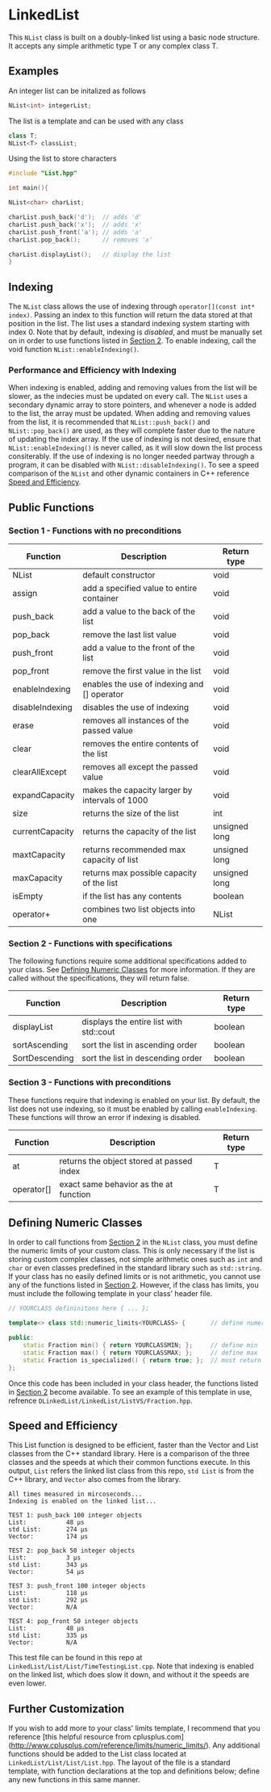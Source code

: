 # LinkedList


This `NList` class is built on a doubly-linked list using a basic node structure. It accepts any simple arithmetic type T or any complex class T.

## Examples

An integer list can be initalized as follows

```c++
NList<int> integerList;
```

The list is a template and can be used with any class 

```c++
class T;
NList<T> classList;
```

Using the list to store characters

```c++
#include "List.hpp"

int main(){

NList<char> charList;

charList.push_back('d');  // adds 'd'
charList.push_back('x');  // adds 'x'
charList.push_front('a'); // adds 'a'
charList.pop_back();      // removes 'x'

charList.displayList();	  // display the list
}
```

## Indexing

The `NList` class allows the use of indexing through `operator[](const int* index)`. Passing an index to this function will return the data stored at that position in the list. The list uses a standard indexing system starting with index 0. Note that by default, indexing is *disabled*, and must be manually set on in order to use functions listed in [Section 2](#section-2---functions-with-specifications). To enable indexing, call the void function `NList::enableIndexing()`. 

### Performance and Efficiency with Indexing

When indexing is enabled, adding and removing values from the list will be slower, as the indecies must be updated on every call. The `NList` uses a secondary dynamic array to store pointers, and whenever a node is added to the list, the array must be updated. When adding and removing values from the list, it is recommended that `NList::push_back()` and `NList::pop_back()` are used, as they will complete faster due to the nature of updating the index array. If the use of indexing is not desired, ensure that `NList::enableIndexing()` is never called, as it will slow down the list process consiterably. If the use of indexing is no longer needed partway through a program, it can be disabled with `NList::disableIndexing()`. To see a speed comparison of the `NList` and other dynamic containers in C++ reference [Speed and Efficiency](#speed-and-efficiency). 


## Public Functions


### Section 1 - Functions with no preconditions

Function        | Description    				  | Return type
-------------   | ----------------------------------------------- |------------
NList           | default constructor				  | void
assign          | add a specified value to entire container       | void 
push_back       | add a value to the back of the list             | void
pop_back        | remove the last list value			  | void
push_front      | add a value to the front of the list     	  | void
pop_front       | remove the first value in the list 		  | void
enableIndexing  | enables the use of indexing and [] operator     | void   
disableIndexing | disables the use of indexing			  | void
erase           | removes all instances of the passed value 	  | void
clear           | removes the entire contents of the list	  | void
clearAllExcept  | removes all except the passed value		  | void
expandCapacity  | makes the capacity larger by intervals of 1000  | void
size 		| returns the size of the list			  | int
currentCapacity | returns the capacity of the list		  | unsigned long
maxtCapacity 	| returns recommended max capacity of list        | unsigned long
maxCapacity     | returns max possible capacity of the list	  | unsigned long
isEmpty		| if the list has any contents			  | boolean
operator+ 	| combines two list objects into one		  | NList


### Section 2 - Functions with specifications

The following functions require some additional specifications added to your class. See [Defining Numeric Classes](#defining-numeric-classes) for more information. If they are called without the specifications, they will return false.

Function        | Description    				  | Return type
-------------   | ----------------------------------------------- |------------
displayList     | displays the entire list with std::cout	  | boolean
sortAscending   | sort the list in ascending order                | boolean 
SortDescending  | sort the list in descending order               | boolean


### Section 3 - Functions with preconditions

These functions require that indexing is enabled on your list. By default, the list does not use indexing, so it must be enabled by calling `enableIndexing`. These functions will throw an error if indexing is disabled. 

Function        | Description    				  | Return type
-------------   | ----------------------------------------------- |------------
at              | returns the object stored at passed index	  | T
operator[]      | exact same behavior as the at function          | T 


## Defining Numeric Classes

In order to call functions from [Section 2](#section-2---functions-with-specifications) in the `NList` class, you must define the numeric limits of your custom class. This is only necessary if the list is storing custom complex classes, not simple arithmetic ones such as `int` and `char` or even classes predefined in the standard library such as `std::string`. If your class has no easily defined limits or is not arithmetic, you cannot use any of the functions listed in [Section 2](#section-2---functions-with-specifications). However, if the class has limits, you must include the following template in your class' header file. 

```c++
// YOURCLASS defininitons here { ... };

template<> class std::numeric_limits<YOURCLASS> {		// define numeric limits for class

public:
	static Fraction min() { return YOURCLASSMIN; };		// define min
	static Fraction max() { return YOURCLASSMAX; };		// define max
	static Fraction is_specialized() { return true; };	// must return true
};
```
Once this code has been included in your class header, the functions listed in [Section 2](#section-2---functions-with-specifications) become available. To see an example of this template in use, refrence `DLinkedList/LinkedList/ListVS/Fraction.hpp`. 


## Speed and Efficiency 

This List function is designed to be efficient, faster than the Vector and List classes from the C++ standard library. Here is a comparison of the three classes and the speeds at which their common functions execute. In this output, `List` refers the linked list class from this repo, `std List` is from the C++ library, and `Vector` also comes from the library. 

```
All times measured in mircoseconds...
Indexing is enabled on the linked list...

TEST 1: push_back 100 integer objects
List:           48 µs
std List:       274 µs
Vector:         174 µs

TEST 2: pop_back 50 integer objects
List:           3 µs
std List:       343 µs
Vector:         54 µs

TEST 3: push_front 100 integer objects
List:           118 µs
std List:       292 µs
Vector:         N/A

TEST 4: pop_front 50 integer objects
List:           48 µs
std List:       335 µs
Vector:         N/A
```

This test file can be found in this repo at `LinkedList/List/List/TimeTestingList.cpp`. Note that indexing is enabled on the linked list, which does slow it down, and without it the speeds are even lower. 

## Further Customization

If you wish to add more to your class' limits template, I recommend that you reference [this helpful resource from cplusplus.com]
(http://www.cplusplus.com/reference/limits/numeric_limits/). Any additional functions should be added to the List class located at  `LinkedList/List/List/List.hpp`. The layout of the file is a standard template, with function declarations at the top and definitions below; define any new functions in this same manner. 
